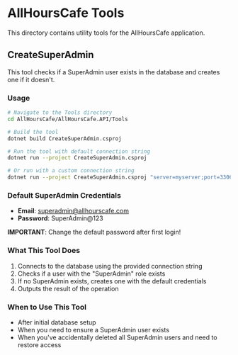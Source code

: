 # AllHoursCafe Tools

This directory contains utility tools for the AllHoursCafe application.

## CreateSuperAdmin

This tool checks if a SuperAdmin user exists in the database and creates one if it doesn't.

### Usage

```bash
# Navigate to the Tools directory
cd AllHoursCafe/AllHoursCafe.API/Tools

# Build the tool
dotnet build CreateSuperAdmin.csproj

# Run the tool with default connection string
dotnet run --project CreateSuperAdmin.csproj

# Or run with a custom connection string
dotnet run --project CreateSuperAdmin.csproj "server=myserver;port=3306;database=mydb;user=myuser;password=mypassword"
```

### Default SuperAdmin Credentials

- **Email**: superadmin@allhourscafe.com
- **Password**: SuperAdmin@123

**IMPORTANT**: Change the default password after first login!

### What This Tool Does

1. Connects to the database using the provided connection string
2. Checks if a user with the "SuperAdmin" role exists
3. If no SuperAdmin exists, creates one with the default credentials
4. Outputs the result of the operation

### When to Use This Tool

- After initial database setup
- When you need to ensure a SuperAdmin user exists
- When you've accidentally deleted all SuperAdmin users and need to restore access
